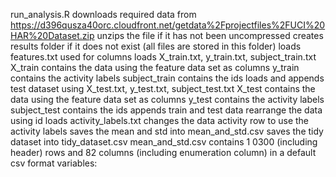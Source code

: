 run_analysis.R downloads required data from https://d396qusza40orc.cloudfront.net/getdata%2Fprojectfiles%2FUCI%20HAR%20Dataset.zip unzips the file if it has not been uncompressed creates results folder if it does not exist (all files are stored in this folder) loads features.txt used for columns loads X_train.txt, y_train.txt, subject_train.txt X_train contains the data using the feature data set as columns y_train contains the activity labels subject_train contains the ids loads and appends test dataset using X_test.txt, y_test.txt, subject_test.txt X_test contains the data using the feature data set as columns y_test contains the activity labels subject_test contains the ids appends train and test data rearrange the data using id loads activity_labels.txt changes the data activity row to use the activity labels saves the mean and std into mean_and_std.csv saves the tidy dataset into tidy_dataset.csv mean_and_std.csv contains 1 0300 (including header) rows and 82 columns (including enumeration column) in a default csv format variables:
